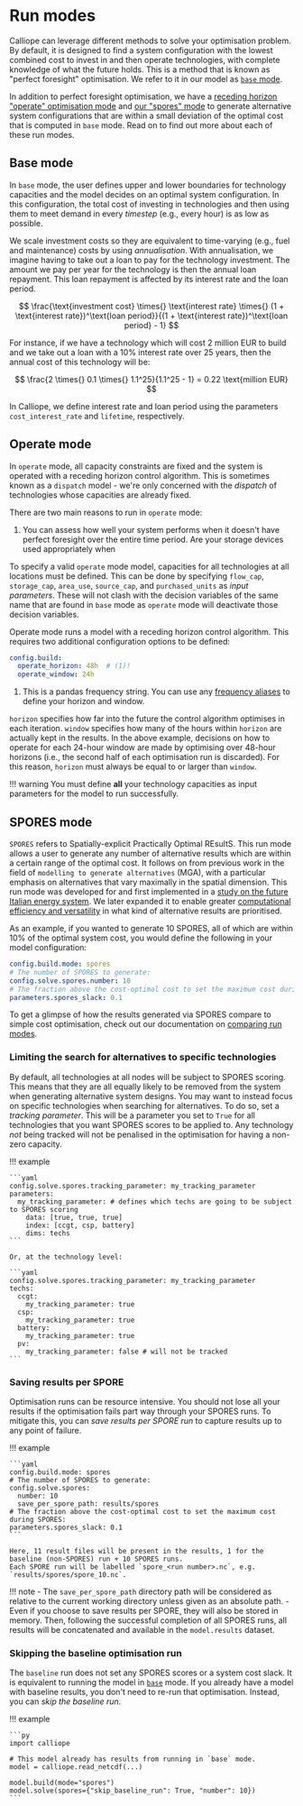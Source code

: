 # Run modes

Calliope can leverage different methods to solve your optimisation problem.
By default, it is designed to find a system configuration with the lowest combined cost to invest in and then operate technologies, with complete knowledge of what the future holds.
This is a method that is known as "perfect foresight" optimisation.
We refer to it in our model as [`base` mode](../advanced/mode.md#base-mode).

In addition to perfect foresight optimisation, we have a [receding horizon "operate" optimisation mode](../advanced/mode.md#operate-mode) and [our "spores" mode](../advanced/mode.md#spores-mode) to generate alternative system configurations that are within a small deviation of the optimal cost that is computed in `base` mode. Read on to find out more about each of these run modes.

## Base mode

In `base` mode, the user defines upper and lower boundaries for technology capacities and the model decides on an optimal system configuration.
In this configuration, the total cost of investing in technologies and then using them to meet demand in every _timestep_ (e.g., every hour) is as low as possible.

We scale investment costs so they are equivalent to time-varying (e.g., fuel and maintenance) costs by using _annualisation_.
With annualisation, we imagine having to take out a loan to pay for the technology investment.
The amount we pay per year for the technology is then the annual loan repayment.
This loan repayment is affected by its interest rate and the loan period.

$$
\frac{\text{investment cost} \times{} \text{interest rate} \times{} (1 + \text{interest rate})^\text{loan period}}{(1 + \text{interest rate})^\text{loan period} - 1}
$$

For instance, if we have a technology which will cost 2 million EUR to build and we take out a loan with a 10% interest rate over 25 years, then the annual cost of this technology will be:

$$
\frac{2 \times{} 0.1 \times{} 1.1^25}{1.1^25 - 1} = 0.22 \text{million EUR}
$$

In Calliope, we define interest rate and loan period using the parameters `cost_interest_rate` and `lifetime`, respectively.

## Operate mode

In `operate` mode, all capacity constraints are fixed and the system is operated with a receding horizon control algorithm.
This is sometimes known as a `dispatch` model - we're only concerned with the _dispatch_ of technologies whose capacities are already fixed.

There are two main reasons to run in `operate` mode:

1. You can assess how well your system performs when it doesn't have perfect foresight over the entire time period.
Are your storage devices used appropriately when

To specify a valid `operate` mode model, capacities for all technologies at all locations must be defined.
This can be done by specifying `flow_cap`, `storage_cap`, `area_use`, `source_cap`, and `purchased_units` as _input parameters_.
These will not clash with the decision variables of the same name that are found in `base` mode as `operate` mode will deactivate those decision variables.

Operate mode runs a model with a receding horizon control algorithm.
This requires two additional configuration options to be defined:

```yaml
config.build:
  operate_horizon: 48h  # (1)!
  operate_window: 24h
```

1. This is a pandas frequency string.
You can use any [frequency aliases](https://pandas.pydata.org/docs/user_guide/timeseries.html#offset-aliases) to define your horizon and window.

`horizon` specifies how far into the future the control algorithm optimises in each iteration.
`window` specifies how many of the hours within `horizon` are actually kept in the results.
In the above example, decisions on how to operate for each 24-hour window are made by optimising over 48-hour horizons (i.e., the second half of each optimisation run is discarded).
For this reason, `horizon` must always be equal to or larger than `window`.

!!! warning
    You must define **all** your technology capacities as input parameters for the model to run successfully.

## SPORES mode

`SPORES` refers to Spatially-explicit Practically Optimal REsultS.
This run mode allows a user to generate any number of alternative results which are within a certain range of the optimal cost.
It follows on from previous work in the field of `modelling to generate alternatives` (MGA), with a particular emphasis on alternatives that vary maximally in the spatial dimension.
This run mode was developed for and first implemented in a [study on the future Italian energy system](https://doi.org/10.1016/j.joule.2020.08.002). We later expanded it to enable greater [computational efficiency and versatility](https://doi.org/10.1016/j.apenergy.2023.121002) in what kind of alternative results are prioritised.

As an example, if you wanted to generate 10 SPORES, all of which are within 10% of the optimal system cost, you would define the following in your model configuration:

```yaml
config.build.mode: spores
# The number of SPORES to generate:
config.solve.spores.number: 10
# The fraction above the cost-optimal cost to set the maximum cost during SPORES:
parameters.spores_slack: 0.1
```

To get a glimpse of how the results generated via SPORES compare to simple cost optimisation, check out our documentation
on [comparing run modes](../examples/modes.py).

### Limiting the search for alternatives to specific technologies

By default, all technologies at all nodes will be subject to SPORES scoring.
This means that they are all equally likely to be removed from the system when generating alternative system designs.
You may want to instead focus on specific technologies when searching for alternatives.
To do so, set a _tracking parameter_.
This will be a parameter you set to `True` for all technologies that you want SPORES scores to be applied to.
Any technology _not_ being tracked will not be penalised in the optimisation for having a non-zero capacity.

!!! example

    ```yaml
    config.solve.spores.tracking_parameter: my_tracking_parameter
    parameters:
      my_tracking_parameter: # defines which techs are going to be subject to SPORES scoring
        data: [true, true, true]
        index: [ccgt, csp, battery]
        dims: techs
    ```

    Or, at the technology level:

    ```yaml
    config.solve.spores.tracking_parameter: my_tracking_parameter
    techs:
      ccgt:
        my_tracking_parameter: true
      csp:
        my_tracking_parameter: true
      battery:
        my_tracking_parameter: true
      pv:
        my_tracking_parameter: false # will not be tracked
    ```

### Saving results per SPORE

Optimisation runs can be resource intensive.
You should not lose all your results if the optimisation fails part way through your SPORES runs.
To mitigate this, you can _save results per SPORE run_ to capture results up to any point of failure.

!!! example

    ```yaml
    config.build.mode: spores
    # The number of SPORES to generate:
    config.solve.spores:
      number: 10
      save_per_spore_path: results/spores
    # The fraction above the cost-optimal cost to set the maximum cost during SPORES:
    parameters.spores_slack: 0.1
    ```

    Here, 11 result files will be present in the results, 1 for the baseline (non-SPORES) run + 10 SPORES runs.
    Each SPORE run will be labelled `spore_<run number>.nc`, e.g. `results/spores/spore_10.nc`.

!!! note
    - The `save_per_spore_path` directory path will be considered as relative to the current working directory unless given as an absolute path.
    - Even if you choose to save results per SPORE, they will also be stored in memory.
      Then, following the successful completion of all SPORES runs, all results will be concatenated and available in the `model.results` dataset.

### Skipping the baseline optimisation run

The `baseline` run does not set any SPORES scores or a system cost slack.
It is equivalent to running the model in [`base`](#base-mode) mode.
If you already have a model with baseline results, you don't need to re-run that optimisation.
Instead, you can _skip the baseline run_.

!!! example

    ```py
    import calliope

    # This model already has results from running in `base` mode.
    model = calliope.read_netcdf(...)

    model.build(mode="spores")
    model.solve(spores={"skip_baseline_run": True, "number": 10})
    ```
